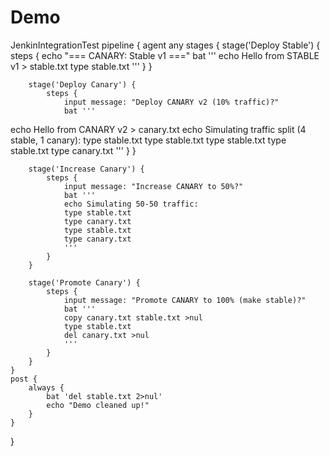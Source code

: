 # Demo
JenkinIntegrationTest
pipeline {
    agent any
    stages {
        stage('Deploy Stable') {
            steps {
                echo "=== CANARY: Stable v1 ==="
                bat '''
                echo Hello from STABLE v1 > stable.txt
                type stable.txt
                '''
            }
        }
 
        stage('Deploy Canary') {
            steps {
                input message: "Deploy CANARY v2 (10% traffic)?"
                bat '''
echo Hello from CANARY v2 > canary.txt
                echo Simulating traffic split (4 stable, 1 canary):
                type stable.txt
                type stable.txt
                type stable.txt
                type stable.txt
                type canary.txt
                '''
            }
        }
 
        stage('Increase Canary') {
            steps {
                input message: "Increase CANARY to 50%?"
                bat '''
                echo Simulating 50-50 traffic:
                type stable.txt
                type canary.txt
                type stable.txt
                type canary.txt
                '''
            }
        }
 
        stage('Promote Canary') {
            steps {
                input message: "Promote CANARY to 100% (make stable)?"
                bat '''
                copy canary.txt stable.txt >nul
                type stable.txt
                del canary.txt >nul
                '''
            }
        }
    }
    post {
        always {
            bat 'del stable.txt 2>nul'
            echo "Demo cleaned up!"
        }
    }
}
